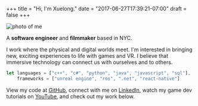 +++
title = "Hi, I'm Xuelong." 
date = "2017-06-27T17:39:21-07:00"
draft = false
+++

![photo of me](images/headshot_thumbnail.jpg)

A **software engineer** and **filmmaker** based in NYC.

I work where the physical and digital worlds meet. I'm interested in bringing new, exciting experiences to life with games and VR. I believe that immersive technology can connect us with ourselves and to others.

<!-- prettier-ignore -->
```js
let languages = ["c++", "c#", "python", "java", "javascript", "sql"],
    frameworks = ["unreal engine", "ros", ".net", "react-native"]
```

View my code at [GitHub](https://github.com/xuelongmu), connect with me on [LinkedIn](https://www.linkedin.com/in/xuelongmu/), watch my game dev tutorials on [YouTube](https://www.youtube.com/channel/UCa-FWkvOAnSLdxaA6f5BtMg), and check out my work below.
